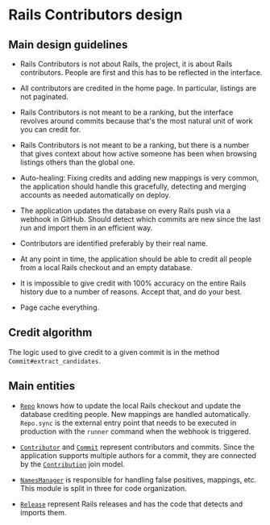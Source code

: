 # Rails Contributors design

## Main design guidelines

* Rails Contributors is not about Rails, the project, it is about Rails contributors. People are first and this has to be reflected in the interface.

* All contributors are credited in the home page. In particular, listings are not paginated.

* Rails Contributors is not meant to be a ranking, but the interface revolves around commits because that's the most natural unit of work you can credit for.

* Rails Contributors is not meant to be a ranking, but there is a number that gives context about how active someone has been when browsing listings others than the global one.

* Auto-healing: Fixing credits and adding new mappings is very common, the application should handle this gracefully, detecting and merging accounts as needed automatically on deploy.

* The application updates the database on every Rails push via a webhook in GitHub. Should detect which commits are new since the last run and import them in an efficient way.

* Contributors are identified preferably by their real name.

* At any point in time, the application should be able to credit all people from a local Rails checkout and an empty database.

* It is impossible to give credit with 100% accuracy on the entire Rails history due to a number of reasons. Accept that, and do your best.

* Page cache everything.

## Credit algorithm

The logic used to give credit to a given commit is in the method `Commit#extract_candidates`.

## Main entities

* [`Repo`](../app/models/repo.rb) knows how to update the local Rails checkout and update the database crediting people. New mappings are handled automatically. `Repo.sync` is the external entry point that needs to be executed in production with the `runner` command when the webhook is triggered.

* [`Contributor`](../app/models/contributor.rb) and [`Commit`](../app/models/commit.rb) represent contributors and commits. Since the application supports multiple authors for a commit, they are connected by the [`Contribution`](../app/models/contribution.rb) join model.

* [`NamesManager`](../app/models/names_manager.rb) is responsible for handling false positives, mappings, etc. This module is split in three for code organization.

* [`Release`](../app/models/release.rb) represent Rails releases and has the code that detects and imports them.
